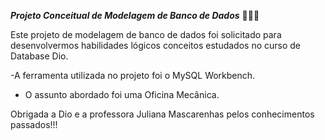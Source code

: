 **_Projeto Conceitual de Modelagem de Banco de Dados_** 👨‍🔧🚓

Este projeto de modelagem de banco de dados foi solicitado para desenvolvermos 
habilidades lógicos conceitos estudados no curso de Database Dio. 

-A  ferramenta utilizada no projeto foi o MySQL Workbench.
- O assunto abordado foi uma Oficina Mecânica.

Obrigada a Dio e a professora Juliana Mascarenhas pelos conhecimentos passados!!!
